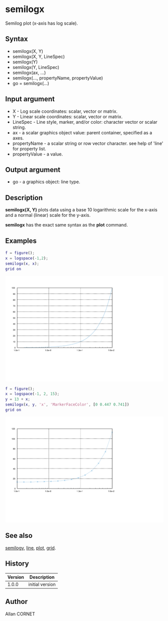 # semilogx

Semilog plot (x-axis has log scale).

## Syntax

- semilogx(X, Y)
- semilogx(X, Y, LineSpec)
- semilogx(Y)
- semilogx(Y, LineSpec)
- semilogx(ax, ...)
- semilogx(..., propertyName, propertyValue)
- go = semilogx(...)

## Input argument

- X - Log scale coordinates: scalar, vector or matrix.
- Y - Linear scale coordinates: scalar, vector or matrix.
- LineSpec - Line style, marker, and/or color: character vector or scalar string.
- ax - a scalar graphics object value: parent container, specified as a axes.
- propertyName - a scalar string or row vector character. see help of 'line' for property list.
- propertyValue - a value.

## Output argument

- go - a graphics object: line type.

## Description

  <p><b>semilogx(X, Y)</b> plots data using a base 10 logarithmic scale for the x-axis and a normal (linear) scale for the y-axis.</p>
  <p><b>semilogx</b> has the exact same syntax as the <b>plot</b> command.</p>

## Examples

```matlab
f = figure();
x = logspace(-1,2);
semilogx(x, x);
grid on
```

<img src="semilogx_1_AFC8551E.svg" align="middle"/>

```matlab
f = figure();
x = logspace(-1, 2, 15);
y = 13 + x;
semilogx(x, y, 'x', 'MarkerFaceColor', [0 0.447 0.741])
grid on
```

<img src="semilogx_2_4576F659.svg" align="middle"/>

## See also

[semilogy](semilogy.md), [line](line.md), [plot](plot.md), [grid](grid.md).

## History

| Version | Description     |
| ------- | --------------- |
| 1.0.0   | initial version |

## Author

Allan CORNET
